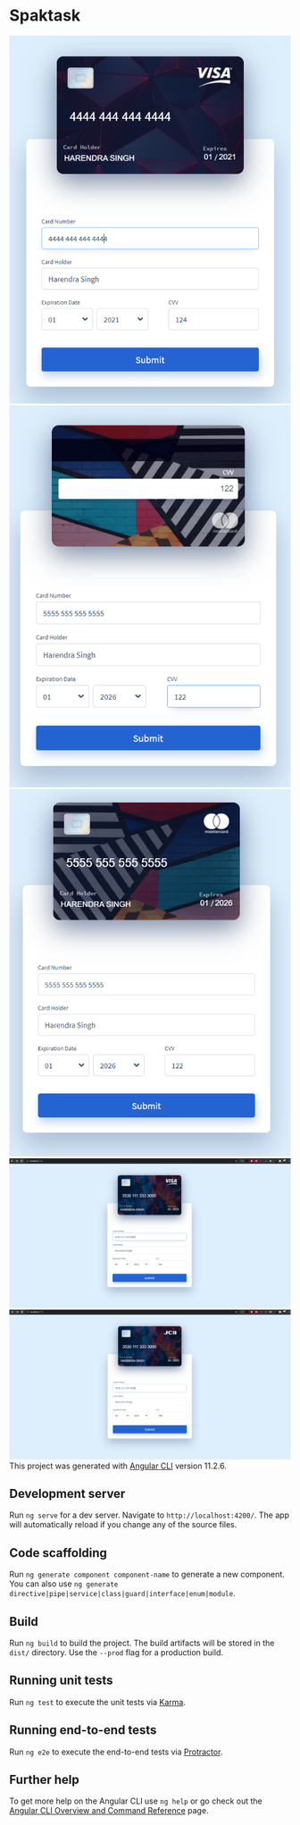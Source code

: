 # Spaktask
![alt text](https://github.com/harry1988123/spaktask/blob/master/1.PNG)
![alt text](https://github.com/harry1988123/spaktask/blob/master/2.PNG)
![alt text](https://github.com/harry1988123/spaktask/blob/master/3.PNG)
![alt text](https://github.com/harry1988123/spaktask/blob/master/4.PNG)
![alt text](https://github.com/harry1988123/spaktask/blob/master/5.PNG)
This project was generated with [Angular CLI](https://github.com/angular/angular-cli) version 11.2.6.

## Development server

Run `ng serve` for a dev server. Navigate to `http://localhost:4200/`. The app will automatically reload if you change any of the source files.

## Code scaffolding

Run `ng generate component component-name` to generate a new component. You can also use `ng generate directive|pipe|service|class|guard|interface|enum|module`.

## Build

Run `ng build` to build the project. The build artifacts will be stored in the `dist/` directory. Use the `--prod` flag for a production build.

## Running unit tests

Run `ng test` to execute the unit tests via [Karma](https://karma-runner.github.io).

## Running end-to-end tests

Run `ng e2e` to execute the end-to-end tests via [Protractor](http://www.protractortest.org/).

## Further help

To get more help on the Angular CLI use `ng help` or go check out the [Angular CLI Overview and Command Reference](https://angular.io/cli) page.
